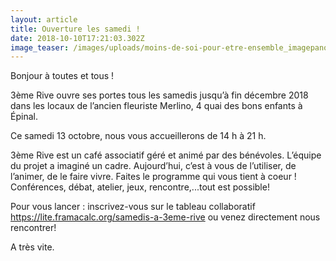 ```yaml
---
layout: article
title: Ouverture les samedi !
date: 2018-10-10T17:21:03.302Z
image_teaser: /images/uploads/moins-de-soi-pour-etre-ensemble_imagepanoramique647_286.jpg
---
```

Bonjour à toutes et tous !



3ème Rive ouvre ses portes tous les samedis jusqu’à fin décembre 2018 dans les locaux de l’ancien fleuriste Merlino, 4 quai des bons enfants à Épinal.

Ce samedi 13 octobre, nous vous accueillerons de 14 h à 21 h.

3ème Rive est un café associatif géré et animé par des bénévoles. L’équipe du projet a imaginé un cadre. Aujourd’hui, c’est à vous de l’utiliser, de l’animer, de le faire vivre. Faites le programme qui vous tient à coeur ! Conférences, débat, atelier, jeux, rencontre,...tout est possible!

Pour vous lancer : inscrivez-vous sur le tableau collaboratif https://lite.framacalc.org/samedis-a-3eme-rive         ou venez directement nous rencontrer!

A très vite.
